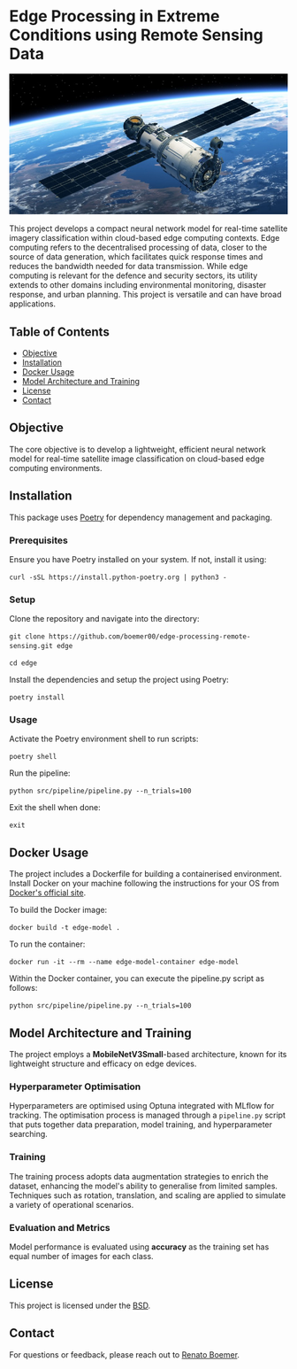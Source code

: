 # Edge Processing in Extreme Conditions using Remote Sensing Data

![Satellite Remote Sensing](docs/renato-boemer-satellite-remote-sensing.jpeg)

This project develops a compact neural network model for real-time satellite imagery classification within cloud-based edge computing contexts. Edge computing refers to the decentralised processing of data, closer to the source of data generation, which facilitates quick response times and reduces the bandwidth needed for data transmission. While edge computing is relevant for the defence and security sectors, its utility extends to other domains including environmental monitoring, disaster response, and urban planning. This project is versatile and can have broad applications.

## Table of Contents
- [Objective](#objective)
- [Installation](#installation)
- [Docker Usage](#docker-usage)
- [Model Architecture and Training](#model-architecture-and-training)
- [License](#license)
- [Contact](#contact)

## Objective
The core objective is to develop a lightweight, efficient neural network model for real-time satellite image classification on cloud-based edge computing environments.

## Installation
This package uses [Poetry](https://python-poetry.org/) for dependency management and packaging.

### Prerequisites

Ensure you have Poetry installed on your system. If not, install it using:

```curl -sSL https://install.python-poetry.org | python3 -```

### Setup
Clone the repository and navigate into the directory:

```git clone https://github.com/boemer00/edge-processing-remote-sensing.git edge```

```cd edge```

Install the dependencies and setup the project using Poetry:

```poetry install```

### Usage
Activate the Poetry environment shell to run scripts:

```poetry shell```

Run the pipeline:

```python src/pipeline/pipeline.py --n_trials=100```

Exit the shell when done:

```exit```

## Docker Usage
The project includes a Dockerfile for building a containerised environment. Install Docker on your machine following the instructions for your OS from [Docker's official site](https://docs.docker.com/get-docker/).

To build the Docker image:

`docker build -t edge-model .`

To run the container:

`docker run -it --rm --name edge-model-container edge-model`

Within the Docker container, you can execute the pipeline.py script as follows:

`python src/pipeline/pipeline.py --n_trials=100`

## Model Architecture and Training
The project employs a **MobileNetV3Small**-based architecture, known for its lightweight structure and efficacy on edge devices.

### Hyperparameter Optimisation
Hyperparameters are optimised using Optuna integrated with MLflow for tracking. The optimisation process is managed through a `pipeline.py` script that puts together data preparation, model training, and hyperparameter searching.

### Training
The training process adopts data augmentation strategies to enrich the dataset, enhancing the model's ability to generalise from limited samples. Techniques such as rotation, translation, and scaling are applied to simulate a variety of operational scenarios.

### Evaluation and Metrics
Model performance is evaluated using **accuracy** as the training set has equal number of images for each class.

## License
This project is licensed under the [BSD](LICENSE).

## Contact
For questions or feedback, please reach out to [Renato Boemer](https://www.linkedin.com/in/renatoboemer/).
